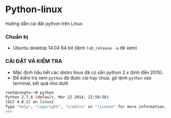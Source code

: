 # Python-linux
Hướng dẫn cài đăt python trên Linux

### Chuẩn bị
* Ubuntu desktop 14.04 64 bit (lệnh `lsb_release -a` đê xem)

### CÀI ĐẶT VÀ KIỂM TRA
* Mặc định hầu hết các distro linux đã có sẵn python 2.x (tính đến 2015).
* Để kiểm tra xem `python` đã được cài hay chưa, gõ lệnh `python` vào terminal, kết quả như dưới
```sh
root@congto:~# python
Python 2.7.6 (default, Mar 22 2014, 22:59:56)
[GCC 4.8.2] on linux2
Type "help", "copyright", "credits" or "license" for more information.
>>>

```


